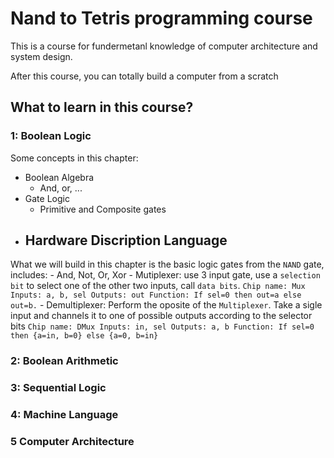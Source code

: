 # Nand to Tetris programming course 
This is a course for fundermetanl knowledge of computer architecture and system design.

After this course, you can totally build a computer from a scratch 


## What to learn in this course? 


### 1: Boolean Logic 

Some concepts in this chapter: 
- Boolean Algebra
    - And, or, ... 
- Gate Logic 
    - Primitive and Composite gates 
- Hardware Discription Language 
    - 

What we will build in this chapter is the basic logic gates from the `NAND` gate, includes: 
    - And, Not, Or, Xor 
    - Mutiplexer: use 3 input gate, use a  `selection bit` to select one of the other two inputs, call `data bits`.
    ```
    Chip name: Mux
    Inputs: a, b, sel
    Outputs: out
    Function: If sel=0 then out=a else out=b.
    ```
    - Demultiplexer: Perform the oposite of the `Multiplexer`. Take a sigle input and channels it to one of possible outputs according to the selector bits 
    ```
    Chip name: DMux
    Inputs: in, sel
    Outputs: a, b
    Function: If sel=0 then {a=in, b=0} else {a=0, b=in}
    ```


### 2: Boolean Arithmetic 

### 3: Sequential Logic 

### 4: Machine Language 

### 5 Computer Architecture 